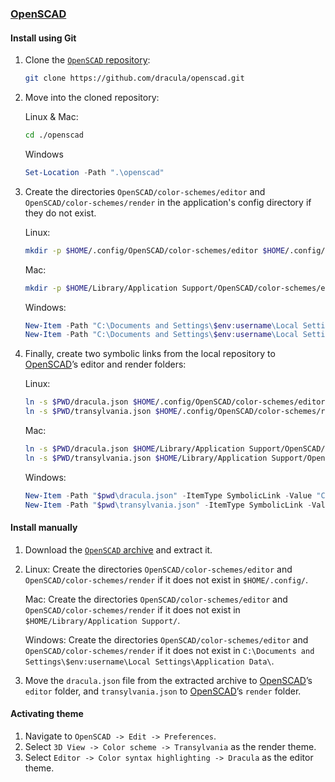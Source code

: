 ### [OpenSCAD](https://openscad.org/)

#### Install using Git

1.  Clone the [`OpenSCAD` repository](https://github.com/dracula/openscad):

    ```sh
    git clone https://github.com/dracula/openscad.git
    ```

2.  Move into the cloned repository:

    Linux & Mac:

    ```bash
    cd ./openscad
    ```

    Windows

    ```PowerShell
    Set-Location -Path ".\openscad"
    ```

3.  Create the directories `OpenSCAD/color-schemes/editor` and `OpenSCAD/color-schemes/render` in the application's config directory if they do not exist.

    Linux:

    ```bash
    mkdir -p $HOME/.config/OpenSCAD/color-schemes/editor $HOME/.config/OpenSCAD/color-schemes/render
    ```

    Mac:

    ```bash
    mkdir -p $HOME/Library/Application Support/OpenSCAD/color-schemes/editor $HOME/Library/Application Support/OpenSCAD/color-schemes/render
    ```

    Windows:

    ```PowerShell
    New-Item -Path "C:\Documents and Settings\$env:username\Local Settings\Application Data\OpenSCAD\color-schemes\editor" -ItemType Directory
    New-Item -Path "C:\Documents and Settings\$env:username\Local Settings\Application Data\OpenSCAD\color-schemes\render" -ItemType Directory
    ```

4.  Finally, create two symbolic links from the local repository to [OpenSCAD](https://openscad.org/)’s editor and render folders:

    Linux:

    ```bash
    ln -s $PWD/dracula.json $HOME/.config/OpenSCAD/color-schemes/editor
    ln -s $PWD/transylvania.json $HOME/.config/OpenSCAD/color-schemes/render
    ```

    Mac:

    ```bash
    ln -s $PWD/dracula.json $HOME/Library/Application Support/OpenSCAD/color-schemes/editor
    ln -s $PWD/transylvania.json $HOME/Library/Application Support/OpenSCAD/color-schemes/render
    ```

    Windows:

    ```PowerShell
    New-Item -Path "$pwd\dracula.json" -ItemType SymbolicLink -Value "C:\Documents and Settings\$env:username\Local Settings\Application Data\OpenSCAD\color-schemes\editor"
    New-Item -Path "$pwd\transylvania.json" -ItemType SymbolicLink -Value "C:\Documents and Settings\$env:username\Local Settings\Application Data\OpenSCAD\color-schemes\render"
    ```

#### Install manually

1.  Download the [`OpenSCAD` archive](https://github.com/dracula/openscad/archive/main.zip) and extract it.

2.  Linux:
    Create the directories `OpenSCAD/color-schemes/editor` and `OpenSCAD/color-schemes/render` if it does not exist in `$HOME/.config/`.

    Mac:
    Create the directories `OpenSCAD/color-schemes/editor` and `OpenSCAD/color-schemes/render` if it does not exist in `$HOME/Library/Application Support/`.

    Windows:
    Create the directories `OpenSCAD/color-schemes/editor` and `OpenSCAD/color-schemes/render` if it does not exist in `C:\Documents and Settings\$env:username\Local Settings\Application Data\`.

3.  Move the `dracula.json` file from the extracted archive to [OpenSCAD](https://github.com/dracula/openscad/archive/main.zip)’s `editor` folder, and `transylvania.json` to [OpenSCAD](https://github.com/dracula/openscad/archive/main.zip)’s `render` folder.

#### Activating theme

1. Navigate to `OpenSCAD -> Edit -> Preferences`.
2. Select `3D View -> Color scheme -> Transylvania` as the render theme.
3. Select `Editor -> Color syntax highlighting -> Dracula` as the editor theme.
